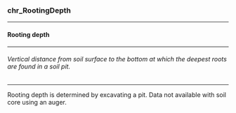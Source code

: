 ### chr_RootingDepth



------
#### Rooting depth



------
###### Vertical distance from soil surface to the bottom at which the deepest roots are found in a soil pit.



------
Rooting depth is determined by excavating a pit.
Data not available with soil core using an auger.